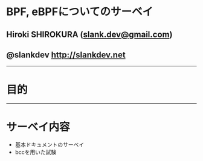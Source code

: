 
# BPF, eBPFについてのサーベイ

## Hiroki SHIROKURA (slank.dev@gmail.com)
## @slankdev http://slankdev.net

------------

# 目的

--------------------

# サーベイ内容

- 基本ドキュメントのサーベイ
- bccを用いた試験


